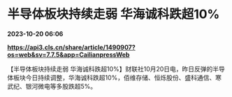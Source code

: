 # 半导体板块持续走弱 华海诚科跌超10%

**2023-10-20 06:06**

**https://api3.cls.cn/share/article/1490907?os=web&sv=7.7.5&app=CailianpressWeb**

【半导体板块持续走弱 华海诚科跌超10%】财联社10月20日电，昨日反弹的半导体板块今日持续调整，华海诚科跌超10%，佰维存储、恒烁股份、盛科通信、寒武纪、银河微电等多股跌超5%。